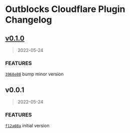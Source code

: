 # Outblocks Cloudflare Plugin Changelog

## [v0.1.0](https://github.com/outblocks/cli-plugin-cloudflare/compare/v0.0.1...v0.1.0)

> 2022-05-24

### FEATURES

[`3968e80`](https://github.com/outblocks/cli-plugin-cloudflare/commit/3968e80651e6516793cb89c729108c5c8423fc04) bump minor version

## v0.0.1

> 2022-05-24

### FEATURES

[`f12a68a`](https://github.com/outblocks/cli-plugin-cloudflare/commit/f12a68aa4340105b9a84564773e352126bc5ba28) initial version
